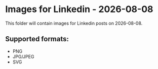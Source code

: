 # Images for Linkedin - 2026-08-08

This folder will contain images for Linkedin posts on 2026-08-08.

## Supported formats:
- PNG
- JPG/JPEG
- SVG
